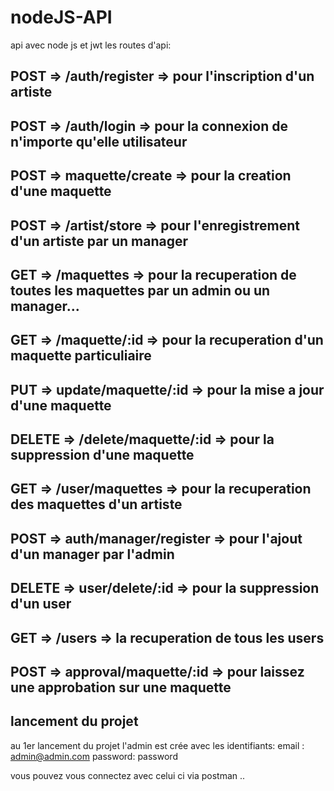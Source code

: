 # nodeJS-API
api avec node js et jwt 
les routes d'api: 

## POST =>  /auth/register => pour l'inscription d'un artiste
## POST => /auth/login => pour la connexion de n'importe qu'elle utilisateur
## POST => maquette/create => pour la creation d'une maquette 
## POST => /artist/store => pour l'enregistrement d'un artiste par un manager
## GET => /maquettes => pour la recuperation de toutes les maquettes par un admin ou un manager...
## GET => /maquette/:id => pour la recuperation d'un maquette particuliaire
## PUT => update/maquette/:id => pour la mise a jour d'une maquette 
## DELETE => /delete/maquette/:id => pour la suppression d'une maquette 
## GET => /user/maquettes => pour la recuperation des maquettes d'un artiste
## POST => auth/manager/register => pour l'ajout d'un manager par l'admin 
## DELETE => user/delete/:id => pour la suppression d'un user 
## GET => /users => la recuperation de tous les users
## POST => approval/maquette/:id => pour laissez une approbation sur une maquette 


## lancement du projet
au 1er lancement du projet l'admin est crée avec les identifiants: 
email : admin@admin.com
password: password

vous pouvez vous connectez avec celui ci via postman ..


